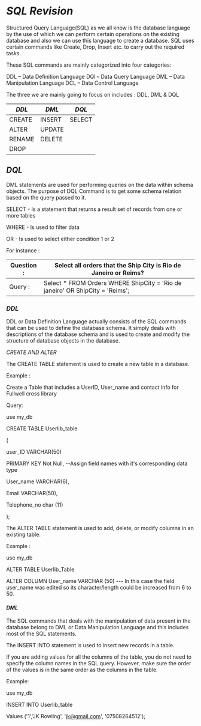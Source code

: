 #                                      *SQL Revision*

 Structured Query Language(SQL) as we all know is the database language by the use of which we can perform certain operations on the existing database and also we can use this language to create a database. SQL uses certain commands like Create, Drop, Insert etc. to carry out the required tasks.

 These SQL commands are mainly categorized into four categories:

 DDL – Data Definition Language
 DQl – Data Query Language
 DML – Data Manipulation Language
 DCL – Data Control Language

The three we are mainly going to focus on includes : DDL, DML & DQL


 |   *DDL*   |   *DML*   |   *DQL*   |
 |---------|---------|---------|
 | CREATE  | INSERT  | SELECT  |
 | ALTER   | UPDATE  |         |
 | RENAME  | DELETE  |         |
 | DROP    |         |         |

## *DQL*
DML statements are used for performing queries on the data within schema objects.
The purpose of DQL Command is to get some schema relation based on the query passed to it.

SELECT  - Is a statement that returns a result set of records from one or more tables

WHERE   - Is used to filter data

OR      - Is used to select either condition 1 or 2

For instance :

| Question : | Select all orders that the Ship City is Rio de Janeiro or Reims?              |
|------------|-------------------------------------------------------------------------------|
| Query    : | Select * FROM Orders WHERE ShipCity = 'Rio de janeiro' OR ShipCity = 'Reims'; |



### *DDL*

DDL or Data Definition Language actually consists of the SQL commands that can be used to define the database schema.
It simply deals with descriptions of the database schema and is used to create and modify the structure of database objects in the database.

*CREATE AND ALTER*

The CREATE TABLE statement is used to create a new table in a database.

Example :

Create a Table that includes a UserID, User_name and contact info for Fullwell cross library

Query:


use my_db

CREATE TABLE Userlib_table          

(

user_ID VARCHAR(50)

PRIMARY KEY Not Null,    --Assign field names with it's corresponding data type


User_name VARCHAR(6),


Email VARCHAR(50),


Telephone_no char (11)

);

The ALTER TABLE statement is used to add, delete, or modify columns in an existing table.

Example :

use my_db


ALTER TABLE Userlib_Table


ALTER COLUMN User_name VARCHAR (50)      --- In this case the field user_name was edited so its character/length could be increased from 6 to 50.


#### *DML*

The SQL commands that deals with the manipulation of data present in the database belong to DML or Data Manipulation Language and this includes most of the SQL statements.

The INSERT INTO statement is used to insert new records in a table.

If you are adding values for all the columns of the table, you do not need to specify the column names in the SQL query.
However, make sure the order of the values is in the same order as the columns in the table.

Example:

use my_db


INSERT INTO Userlib_table


Values ('1','JK Rowling', 'jk@gmail.com', '07508264512');
